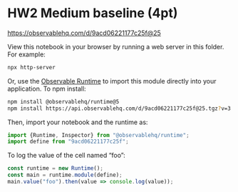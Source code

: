 # HW2 Medium baseline (4pt)

https://observablehq.com/d/9acd06221177c25f@25

View this notebook in your browser by running a web server in this folder. For
example:

~~~sh
npx http-server
~~~

Or, use the [Observable Runtime](https://github.com/observablehq/runtime) to
import this module directly into your application. To npm install:

~~~sh
npm install @observablehq/runtime@5
npm install https://api.observablehq.com/d/9acd06221177c25f@25.tgz?v=3
~~~

Then, import your notebook and the runtime as:

~~~js
import {Runtime, Inspector} from "@observablehq/runtime";
import define from "9acd06221177c25f";
~~~

To log the value of the cell named “foo”:

~~~js
const runtime = new Runtime();
const main = runtime.module(define);
main.value("foo").then(value => console.log(value));
~~~
